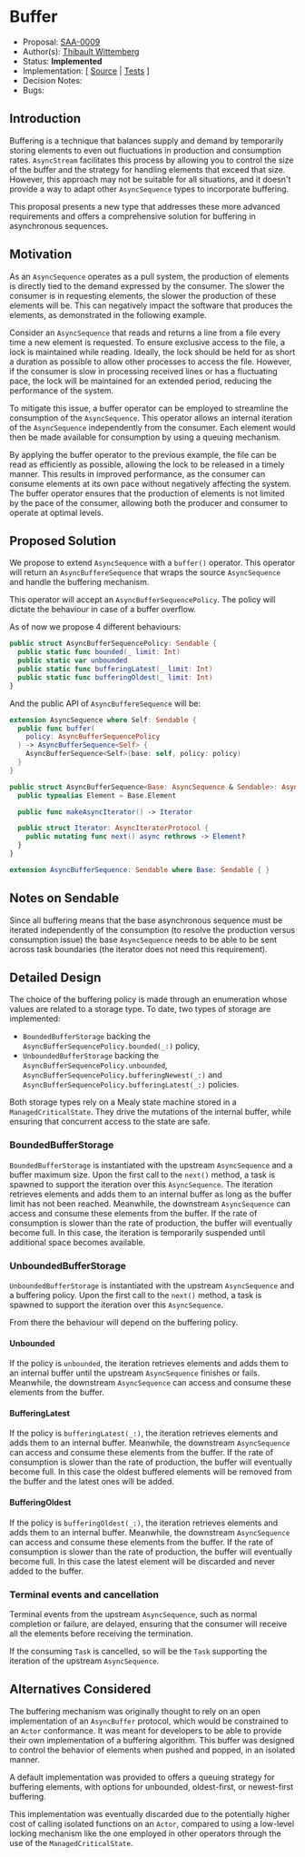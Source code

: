 # Buffer

* Proposal: [SAA-0009](https://github.com/apple/swift-async-algorithms/blob/main/Evolution/0009-buffer.md)
* Author(s): [Thibault Wittemberg](https://github.com/twittemb)
* Status: **Implemented**
* Implementation: [
[Source](https://github.com/apple/swift-async-algorithms/blob/main/Sources/AsyncAlgorithms/Buffer/AsyncBufferSequence.swift) |
[Tests](https://github.com/apple/swift-async-algorithms/blob/main/Tests/AsyncAlgorithmsTests/TestBuffer.swift)
]
* Decision Notes:
* Bugs:

## Introduction

Buffering is a technique that balances supply and demand by temporarily storing elements to even out fluctuations in production and consumption rates. `AsyncStream` facilitates this process by allowing you to control the size of the buffer and the strategy for handling elements that exceed that size. However, this approach may not be suitable for all situations, and it doesn't provide a way to adapt other `AsyncSequence` types to incorporate buffering.

This proposal presents a new type that addresses these more advanced requirements and offers a comprehensive solution for buffering in asynchronous sequences.

## Motivation

As an `AsyncSequence` operates as a pull system, the production of elements is directly tied to the demand expressed by the consumer. The slower the consumer is in requesting elements, the slower the production of these elements will be. This can negatively impact the software that produces the elements, as demonstrated in the following example.

Consider an `AsyncSequence` that reads and returns a line from a file every time a new element is requested. To ensure exclusive access to the file, a lock is maintained while reading. Ideally, the lock should be held for as short a duration as possible to allow other processes to access the file. However, if the consumer is slow in processing received lines or has a fluctuating pace, the lock will be maintained for an extended period, reducing the performance of the system.

To mitigate this issue, a buffer operator can be employed to streamline the consumption of the `AsyncSequence`. This operator allows an internal iteration of the `AsyncSequence` independently from the consumer. Each element would then be made available for consumption by using a queuing mechanism.

By applying the buffer operator to the previous example, the file can be read as efficiently as possible, allowing the lock to be released in a timely manner. This results in improved performance, as the consumer can consume elements at its own pace without negatively affecting the system. The buffer operator ensures that the production of elements is not limited by the pace of the consumer, allowing both the producer and consumer to operate at optimal levels.

## Proposed Solution

We propose to extend `AsyncSequence` with a `buffer()` operator. This operator will return an `AsyncBuffereSequence` that wraps the source `AsyncSequence` and handle the buffering mechanism.

This operator will accept an `AsyncBufferSequencePolicy`. The policy will dictate the behaviour in case of a buffer overflow.

As of now we propose 4 different behaviours:

```swift
public struct AsyncBufferSequencePolicy: Sendable {
  public static func bounded(_ limit: Int)
  public static var unbounded
  public static func bufferingLatest(_ limit: Int)
  public static func bufferingOldest(_ limit: Int)
}
``` 

And the public API of `AsyncBuffereSequence` will be:

```swift
extension AsyncSequence where Self: Sendable {
  public func buffer(
    policy: AsyncBufferSequencePolicy
  ) -> AsyncBufferSequence<Self> {
    AsyncBufferSequence<Self>(base: self, policy: policy)
  }
}

public struct AsyncBufferSequence<Base: AsyncSequence & Sendable>: AsyncSequence {
  public typealias Element = Base.Element

  public func makeAsyncIterator() -> Iterator

  public struct Iterator: AsyncIteratorProtocol {
    public mutating func next() async rethrows -> Element?
  }
}

extension AsyncBufferSequence: Sendable where Base: Sendable { }
```

## Notes on Sendable

Since all buffering means that the base asynchronous sequence must be iterated independently of the consumption (to resolve the production versus consumption issue) the base `AsyncSequence` needs to be able to be sent across task boundaries (the iterator does not need this requirement).

## Detailed Design

The choice of the buffering policy is made through an enumeration whose values are related to a storage type. To date, two types of storage are implemented:

- `BoundedBufferStorage` backing the `AsyncBufferSequencePolicy.bounded(_:)` policy,
- `UnboundedBufferStorage` backing the `AsyncBufferSequencePolicy.unbounded`, `AsyncBufferSequencePolicy.bufferingNewest(_:)` and `AsyncBufferSequencePolicy.bufferingLatest(_:)` policies.

Both storage types rely on a Mealy state machine stored in a `ManagedCriticalState`. They drive the mutations of the internal buffer, while ensuring that concurrent access to the state are safe.

### BoundedBufferStorage

`BoundedBufferStorage` is instantiated with the upstream `AsyncSequence` and a buffer maximum size. Upon the first call to the `next()` method, a task is spawned to support the iteration over this `AsyncSequence`. The iteration  retrieves elements and adds them to an internal buffer as long as the buffer limit has not been reached. Meanwhile, the downstream `AsyncSequence` can access and consume these elements from the buffer. If the rate of consumption is slower than the rate of production, the buffer will eventually become full. In this case, the iteration is temporarily suspended until additional space becomes available.

### UnboundedBufferStorage

`UnboundedBufferStorage` is instantiated with the upstream `AsyncSequence` and a buffering policy. Upon the first call to the `next()` method, a task is spawned to support the iteration over this `AsyncSequence`. 

From there the behaviour will depend on the buffering policy.

#### Unbounded
If the policy is `unbounded`, the iteration retrieves elements and adds them to an internal buffer until the upstream `AsyncSequence` finishes or fails. Meanwhile, the downstream `AsyncSequence` can access and consume these elements from the buffer.

#### BufferingLatest
If the policy is `bufferingLatest(_:)`, the iteration retrieves elements and adds them to an internal buffer. Meanwhile, the downstream `AsyncSequence` can access and consume these elements from the buffer. If the rate of consumption is slower than the rate of production, the buffer will eventually become full. In this case the oldest buffered elements will be removed from the buffer and the latest ones will be added.

#### BufferingOldest
If the policy is `bufferingOldest(_:)`, the iteration retrieves elements and adds them to an internal buffer. Meanwhile, the downstream `AsyncSequence` can access and consume these elements from the buffer. If the rate of consumption is slower than the rate of production, the buffer will eventually become full. In this case the latest element will be discarded and never added to the buffer.

### Terminal events and cancellation

Terminal events from the upstream `AsyncSequence`, such as normal completion or failure, are delayed, ensuring that the consumer will receive all the elements before receiving the termination.

If the consuming `Task` is cancelled, so will be the `Task` supporting the iteration of the upstream `AsyncSequence`.

## Alternatives Considered

The buffering mechanism was originally thought to rely on an open implementation of an `AsyncBuffer` protocol, which would be constrained to an `Actor` conformance. It was meant for developers to be able to provide their own implementation of a buffering algorithm. This buffer was designed to control the behavior of elements when pushed and popped, in an isolated manner.

A default implementation was provided to offers a queuing strategy for buffering elements, with options for unbounded, oldest-first, or newest-first buffering.

This implementation was eventually discarded due to the potentially higher cost of calling isolated functions on an `Actor`, compared to using a low-level locking mechanism like the one employed in other operators through the use of the `ManagedCriticalState`.
